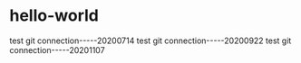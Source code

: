 # hello-world
test git connection-----20200714
test git connection-----20200922
test git connection-----20201107